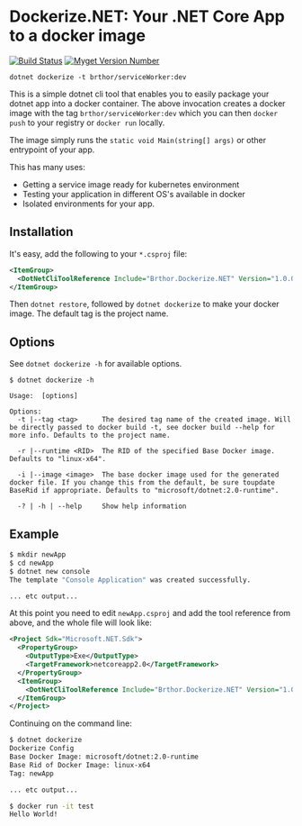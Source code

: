 # Dockerize.NET: Your .NET Core App to a docker image

[![Build Status](https://travis-ci.org/brthor/Dockerize.NET.svg?branch=master)](https://travis-ci.org/brthor/Dockerize.NET)
[![Myget Version Number](https://img.shields.io/myget/thor/v/Brthor.Dockerize.NET.svg?color=green)](https://www.myget.org/feed/thor/package/nuget/Brthor.Dockerize.NET)

`dotnet dockerize -t brthor/serviceWorker:dev`

This is a simple dotnet cli tool that enables you to easily package your dotnet app into a docker container. The above invocation creates a docker image with the tag `brthor/serviceWorker:dev` which you can then `docker push` to your registry or `docker run` locally.

The image simply runs the `static void Main(string[] args)` or other entrypoint of your app.

This has many uses:
 - Getting a service image ready for kubernetes environment
 - Testing your application in different OS's available in docker
 - Isolated environments for your app.
 
## Installation
 
 It's easy, add the following to your `*.csproj` file:
 ```XML
 <ItemGroup>
   <DotNetCliToolReference Include="Brthor.Dockerize.NET" Version="1.0.0-*" />
 </ItemGroup>
 ```

 Then `dotnet restore`, followed by `dotnet dockerize` to make your docker image. The default tag is the project name.

## Options

See `dotnet dockerize -h` for available options.

```
$ dotnet dockerize -h

Usage:  [options]

Options:
  -t |--tag <tag>      The desired tag name of the created image. Will be directly passed to docker build -t, see docker build --help for more info. Defaults to the project name.

  -r |--runtime <RID>  The RID of the specified Base Docker image. Defaults to "linux-x64".

  -i |--image <image>  The base docker image used for the generated docker file. If you change this from the default, be sure toupdate BaseRid if appropriate. Defaults to "microsoft/dotnet:2.0-runtime".

  -? | -h | --help     Show help information
```

## Example 

```bash
$ mkdir newApp
$ cd newApp
$ dotnet new console
The template "Console Application" was created successfully.

... etc output...

```

At this point you need to edit `newApp.csproj` and add the tool reference from above, and the whole file will look like:

```XML
<Project Sdk="Microsoft.NET.Sdk">
  <PropertyGroup>
    <OutputType>Exe</OutputType>
    <TargetFramework>netcoreapp2.0</TargetFramework>
  </PropertyGroup>
  <ItemGroup>
    <DotNetCliToolReference Include="Brthor.Dockerize.NET" Version="1.0.0-*" />
  </ItemGroup>
</Project>
```

Continuing on the command line:

```bash
$ dotnet dockerize
Dockerize Config
Base Docker Image: microsoft/dotnet:2.0-runtime
Base Rid of Docker Image: linux-x64
Tag: newApp

... etc output...

$ docker run -it test
Hello World!
```
